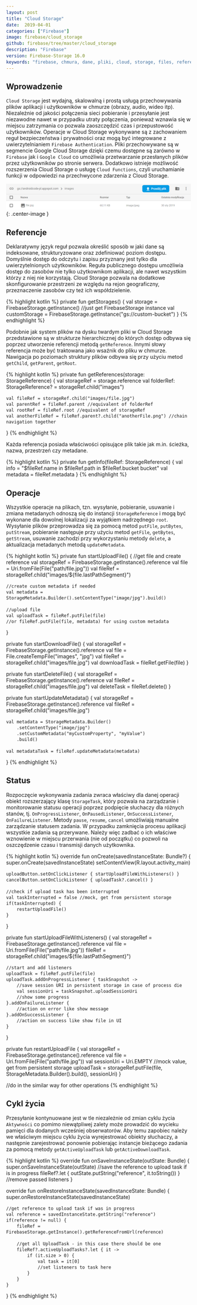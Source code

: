 ```yaml
---
layout: post
title: "Cloud Storage"
date:  2019-04-01
categories: ["Firebase"]
image: firebase/cloud_storage
github: firebase/tree/master/cloud_storage
description: "Firebase"
version: Firebase-Storage 16.0
keywords: "firebase, chmura, dane, pliki, cloud, storage, files, reference, storagereference, task, pobieranie, wysylanie, usuwanie, upload, download, delete, metadata, android, programowanie, programming"
---
```


## Wprowadzenie
`Cloud Storage` jest wydajną, skalowalną i prostą usługą przechowywania plików aplikacji i użytkowników w chmurze (obrazy, audio, wideo itp). Niezależnie od jakości połączenia sieci pobieranie i przesyłanie jest niezawodne nawet w przypadku utraty połączenia, ponieważ wznawia się w miejscu zatrzymania co pozwala zaoszczędzić czas i przepustowość użytkowników. Operacje w Cloud Storage wykonywane są z zachowaniem reguł bezpieczeństwa i prywatności oraz mogą być integrowane z uwierzytelnianiem `Firebase Authentication`. Pliki przechowywane są w segmencie Google Cloud Storage dzięki czemu dostępne są zarówno w `Firebase` jak i `Google Cloud` co umożliwia przetwarzanie przesłanych plików przez użytkowników po stronie serwera. Dodatkowo istnieje możliwość rozszerzenia Cloud Storage o usługę `Cloud Functions`, czyli uruchamianie funkcji w odpowiedzi na przechwycone zdarzenia z Cloud Storage.

![Pliki](/assets/img/diagrams/firebase/storage_files.png){: .center-image }

## Referencje
Deklaratywny język reguł pozwala określić sposób w jaki dane są indeksowane, strukturyzowane oraz zdefiniować poziom dostępu. Domyślnie dostęp do odczytu i zapisu przyznany jest tylko dla uwierzytelnionych użytkowników. Reguła publicznego dostępu umożliwia dostęp do zasobów nie tylko użytkownikom aplikacji, ale nawet wszystkim którzy z niej nie korzystają. Cloud Storage pozwala na dodatkowe skonfigurowanie przestrzeni ze względu na rejon geograficzny, przeznaczenie zasobów czy też ich współdzielenie.

{% highlight kotlin %}
private fun getStorages() {
    val storage = FirebaseStorage.getInstance() //just get FirebaseStorage instance
    val customStorage = FirebaseStorage.getInstance("gs://custom-bucket")
}
{% endhighlight %}

Podobnie jak system plików na dysku twardym pliki w Cloud Storage przedstawione są w strukturze hierarchicznej do których dostęp odbywa się poprzez utworzenie referencji metodą `getReference`. Innymi słowy referencja może być traktowana jako wsaźnik do pliku w chmurze. Nawigacja po poziomach struktury plików odbywa się przy użyciu metod `getChild`, `getParent`, `getRoot`.

{% highlight kotlin %}
private fun getReferences(storage: StorageReference) {
    val storageRef = storage.reference
    val folderRef: StorageReference? = storageRef.child("images")

    val fileRef = storageRef.child("images/file.jpg")
    val parentRef = fileRef.parent //equivalent of folderRef
    val rootRef = fileRef.root //equivalent of storageRef
    val anotherFileRef = fileRef.parent?.child("anotherFile.png") //chain navigation together
}
{% endhighlight %}

Każda referencja posiada właściwości opisujące plik takie jak m.in. ścieżka, nazwa, przestrzeń czy metadane.

{% highlight kotlin %}
private fun getInfo(fileRef: StorageReference) {
    val info = "$fileRef.name in $fileRef.path in $fileRef.bucket bucket"
    val metadata = fileRef.metadata
}
{% endhighlight %}

## Operacje
Wszystkie operacje na plikach, tzn. wysyłanie, pobieranie, usuwanie i zmiana metadanych odnoszą się do instancji `StorageReference` i mogą być wykonane dla dowolnej lokalizacji za wyjątkiem nadrzędnego `root`. Wysyłanie plików przeprowadza się za pomocą metod `putFile`, `putBytes`, `putStream`, pobieranie następuje przy użyciu metod `getFile`, `getBytes`, `getStream`, usuwanie zachodzi przy wykorzystaniu metody `delete`, a aktualizacja metadanych metodą `updateMetadata`.

{% highlight kotlin %}
private fun startUploadFile() {
    //get file and create reference
    val storageRef = FirebaseStorage.getInstance().reference
    val file = Uri.fromFile(File("path/file.jpg"))
    val fileRef = storageRef.child("images/${file.lastPathSegment}")

    //create custom metadata if needed
    val metadata = StorageMetadata.Builder().setContentType("image/jpg").build()

    //upload file
    val uploadTask = fileRef.putFile(file)
    //or fileRef.putFile(file, metadata) for using custom metadata
}

private fun startDownloadFile() {
    val storageRef = FirebaseStorage.getInstance().reference
    val file = File.createTempFile("images", "jpg")
    val fileRef = storageRef.child("images/file.jpg")
    val downloadTask = fileRef.getFile(file)
}

private fun startDeleteFile() {
    val storageRef = FirebaseStorage.getInstance().reference
    val fileRef = storageRef.child("images/file.jpg")
    val deleteTask = fileRef.delete()
}

private fun startUpdateMetadata() {
    val storageRef = FirebaseStorage.getInstance().reference
    val fileRef = storageRef.child("images/file.jpg")

    val metadata = StorageMetadata.Builder()
        .setContentType("image/jpg")
        .setCustomMetadata("myCustomProperty", "myValue")
        .build()

    val metadataTask = fileRef.updateMetadata(metadata)
}
{% endhighlight %}

## Status
Rozpoczęcie wykonywania zadania zwraca właściwy dla danej operacji obiekt rozszerzający klasę `StorageTask`, który pozwala na zarządzanie i monitorowanie statusu operacji poprzez podpięcie słuchaczy dla różnych stanów, tj. `OnProgressListener`, `OnPausedListener`, `OnSuccessListener`, `OnFailureListener`. Metody `pause`, `resume`, `cancel` umożliwiają manualne zarządzanie statusem zadania. W przypadku zamknięcia procesu aplikacji wszystkie zadania są przerywane. Należy więc zadbać o ich właściwe wznowienie w miejscu przerwania (nie od początku) co pozwoli na oszczędzenie czasu i transmisji danych użytkownika.

{% highlight kotlin %}
override fun onCreate(savedInstanceState: Bundle?) {
    super.onCreate(savedInstanceState)
    setContentView(R.layout.activity_main)

    uploadButton.setOnClickListener { startUploadFileWithListeners() }
    cancelButton.setOnClickListener { uploadTask?.cancel() }

    //check if upload task has been interrupted
    val taskInterrupted = false //mock, get from persistent storage
    if(taskInterrupted) {
        restartUploadFile()
    }
}

private fun startUploadFileWithListeners() {
    val storageRef = FirebaseStorage.getInstance().reference
    val file = Uri.fromFile(File("path/file.jpg"))
    fileRef = storageRef.child("images/${file.lastPathSegment}")

    //start and add listeners
    uploadTask = fileRef.putFile(file)
    uploadTask.addOnProgressListener { taskSnapshot ->
        //save session URI in persistent storage in case of process die
        val sessionUri = taskSnapshot.uploadSessionUri
        //show some progress
    }.addOnFailureListener {
        //action on error like show message
    }.addOnSuccessListener {
        //action on success like show file in UI
    }
}

private fun restartUploadFile {
    val storageRef = FirebaseStorage.getInstance().reference
    val file = Uri.fromFile(File("path/file.jpg"))
    val sessionUri = Uri.EMPTY //mock value, get from persistent storage
    uploadTask = storageRef.putFile(file, StorageMetadata.Builder().build(), sessionUri)
}

//do in the similar way for other operations
{% endhighlight %}

## Cykl życia
Przesyłanie kontynuowane jest w tle niezależnie od zmian cyklu życia `Aktywności` co pomimo niewątpliwej zalety może prowadzić do wycieku pamięci dla dodanych wcześniej obserwatorów. Aby temu zapobiec należy we właściwym miejscu cyklu życia wyrejestrować obiekty słuchaczy, a następnie zarejestrować ponownie pobierając instancje bieżącego zadania za pomocą metody `getActiveUploadTask` lub `getActiveDownloadTask`.

{% highlight kotlin %}
override fun onSaveInstanceState(outState: Bundle) {
    super.onSaveInstanceState(outState)
    //save the reference to upload task if is in progress
    fileRef?.let { outState.putString("reference", it.toString()) }
    //remove passed listeners
}

override fun onRestoreInstanceState(savedInstanceState: Bundle) {
    super.onRestoreInstanceState(savedInstanceState)

    //get reference to upload task if was in progress
    val reference = savedInstanceState.getString("reference")
    if(reference != null) {
        fileRef = FirebaseStorage.getInstance().getReferenceFromUrl(reference)

        //get all UploadTask - in this case there should be one
        fileRef?.activeUploadTasks?.let { it ->
            if (it.size > 0) {
                val task = it[0]
                //set listeners to task here
            }
        }
    }
}
{% endhighlight %}
